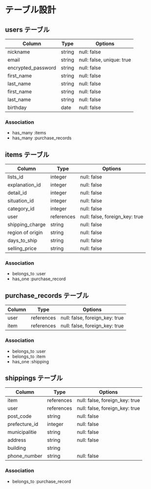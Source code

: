 # テーブル設計

## users テーブル

| Column             | Type   | Options     |
| ------------------ | ------ | ----------- |
| nickname           | string | null: false |
| email              | string | null: false, unique: true |
| encrypted_password | string | null: false |
| first_name         | string | null: false |
| last_name          | string | null: false |
| first_name         | string | null: false |
| last_name          | string | null: false |
| birthday           | date | null: false |

### Association

- has_many :items
- has_many :purchase_records

## items テーブル

| Column          | Type        | Options                                           |
| ----------      | ----------  | ------------------------------------------------- |
| lists_id        | integer     | null: false                                       |
| explanation_id  | integer     | null: false                                       |
| detail_id       | integer     | null: false                                       |
| situation_id    | integer     | null: false                                       |
| category_id     | integer     | null: false                                       |
| user            | references | null: false, foreign_key: true |
|shipping_charge  | string     | null: false |
|region of origin | string     | null: false |
|days_to_ship     | string     | null: false |
|selling_price    | string     | null: false |

### Association

- belongs_to :user
- has_one :purchase_record


## purchase_records テーブル

| Column       | Type       | Options                        |
| ------------ | ---------- | ------------------------------ |
| user         | references | null: false, foreign_key: true |
| item         | references | null: false, foreign_key: true |

### Association

- belongs_to :user
- belongs_to :item
- has_one :shipping


## shippings テーブル

| Column          | Type       | Options                        |
| ------------    | ---------- | ------------------------------ |
| item            | references | null: false, foreign_key: true |
| user            | references | null: false, foreign_key: true |
| post_code       | string     | null: false |
| prefecture_id   | integer    | null: false |
| municipalitie   | string     | null: false |
| address         | string     | null: false |
| building        | string     
| phone_number    | string     | null: false |


### Association

- belongs_to :purchase_record